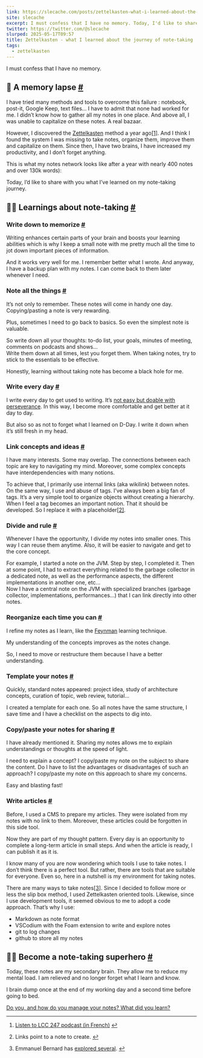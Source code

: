 ```yaml
---
link: https://slecache.com/posts/zettelkasten-what-i-learned-about-the-journey-of-note-taking/
site: slecache
excerpt: I must confess that I have no memory. Today, I'd like to share with you what I've learned on my note-taking journey.
twitter: https://twitter.com/@slecache
slurped: 2025-05-17T09:57
title: Zettelkasten - what I learned about the journey of note-taking
tags:
  - zettelkasten
---
```


I must confess that I have no memory.

## 🧠 A memory lapse [#](https://slecache.com/posts/zettelkasten-what-i-learned-about-the-journey-of-note-taking/#%F0%9F%A7%A0-a-memory-lapse)

I have tried many methods and tools to overcome this failure : notebook, post-it, Google Keep, text files… I have to admit that none had worked for me. I didn’t know how to gather all my notes in one place. And above all, I was unable to capitalize on these notes. A real bazaar.

However, I discovered the [Zettelkasten](https://en.wikipedia.org/wiki/Zettelkasten) method a year ago[[1]](https://slecache.com/posts/zettelkasten-what-i-learned-about-the-journey-of-note-taking/#fn1). And I think I found the system I was missing to take notes, organize them, improve them and capitalize on them. Since then, I have two brains, I have increased my productivity, and I don’t forget anything.

This is what my notes network looks like after a year with nearly 400 notes and over 130k words):


Today, I’d like to share with you what I’ve learned on my note-taking journey.

## 👨‍🏫 Learnings about note-taking [#](https://slecache.com/posts/zettelkasten-what-i-learned-about-the-journey-of-note-taking/#%F0%9F%91%A8%E2%80%8D%F0%9F%8F%AB-learnings-about-note-taking)

### Write down to memorize [#](https://slecache.com/posts/zettelkasten-what-i-learned-about-the-journey-of-note-taking/#write-down-to-memorize)

Writing enhances certain parts of your brain and boosts your learning abilities which is why I keep a small note with me pretty much all the time to jot down important pieces of information.

And it works very well for me. I remember better what I wrote. And anyway, I have a backup plan with my notes. I can come back to them later whenever I need.

### Note all the things [#](https://slecache.com/posts/zettelkasten-what-i-learned-about-the-journey-of-note-taking/#note-all-the-things)

It’s not only to remember. These notes will come in handy one day. Copying/pasting a note is very rewarding.

Plus, sometimes I need to go back to basics. So even the simplest note is valuable.

So write down all your thoughts: to-do list, your goals, minutes of meeting, comments on podcasts and shows…  
Write them down at all times, lest you forget them. When taking notes, try to stick to the essentials to be effective.

Honestly, learning without taking note has become a black hole for me.

### Write every day [#](https://slecache.com/posts/zettelkasten-what-i-learned-about-the-journey-of-note-taking/#write-every-day)

I write every day to get used to writing. It’s [not easy but doable with perseverance](https://christiantietze.de/posts/2013/12/useful-daily-writing-practice/). In this way, I become more comfortable and get better at it day to day.

But also so as not to forget what I learned on D-Day. I write it down when it’s still fresh in my head.

### Link concepts and ideas [#](https://slecache.com/posts/zettelkasten-what-i-learned-about-the-journey-of-note-taking/#link-concepts-and-ideas)

I have many interests. Some may overlap. The connections between each topic are key to navigating my mind. Moreover, some complex concepts have interdependencies with many notions.

To achieve that, I primarily use internal links (aka wikilink) between notes. On the same way, I use and abuse of tags. I’ve always been a big fan of tags. It’s a very simple tool to organize objects without creating a hierarchy.  
When I feel a tag becomes an important notion. That it should be developed. So I replace it with a placeholder[[2]](https://slecache.com/posts/zettelkasten-what-i-learned-about-the-journey-of-note-taking/#fn2).

### Divide and rule [#](https://slecache.com/posts/zettelkasten-what-i-learned-about-the-journey-of-note-taking/#divide-and-rule)

Whenever I have the opportunity, I divide my notes into smaller ones. This way I can reuse them anytime. Also, it will be easier to navigate and get to the core concept.

For example, I started a note on the JVM. Step by step, I completed it. Then at some point, I had to extract everything related to the garbage collector in a dedicated note, as well as the performance aspects, the different implementations in another one, etc…  
Now I have a central note on the JVM with specialized branches (garbage collector, implementations, performances…) that I can link directly into other notes.

### Reorganize each time you can [#](https://slecache.com/posts/zettelkasten-what-i-learned-about-the-journey-of-note-taking/#reorganize-each-time-you-can)

I refine my notes as I learn, like the [Feynman](https://en.wikipedia.org/wiki/Richard_Feynman) learning technique.

My understanding of the concepts improves as the notes change.

So, I need to move or restructure them because I have a better understanding.

### Template your notes [#](https://slecache.com/posts/zettelkasten-what-i-learned-about-the-journey-of-note-taking/#template-your-notes)

Quickly, standard notes appeared: project idea, study of architecture concepts, curation of topic, web review, tutorial…

I created a template for each one. So all notes have the same structure, I save time and I have a checklist on the aspects to dig into.

### Copy/paste your notes for sharing [#](https://slecache.com/posts/zettelkasten-what-i-learned-about-the-journey-of-note-taking/#copy%2Fpaste-your-notes-for-sharing)

I have already mentioned it. Sharing my notes allows me to explain understandings or thoughts at the speed of light.

I need to explain a concept? I copy/paste my note on the subject to share the content. Do I have to list the advantages or disadvantages of such an approach? I copy/paste my note on this approach to share my concerns.

Easy and blasting fast!

### Write articles [#](https://slecache.com/posts/zettelkasten-what-i-learned-about-the-journey-of-note-taking/#write-articles)

Before, I used a CMS to prepare my articles. They were isolated from my notes with no link to them. Moreover, these articles could be forgotten in this side tool.

Now they are part of my thought pattern. Every day is an opportunity to complete a long-term article in small steps. And when the article is ready, I can publish it as it is.

I know many of you are now wondering which tools I use to take notes. I don’t think there is a perfect tool. But rather, there are tools that are suitable for everyone. Even so, here in a nutshell is my environment for taking notes.

There are many ways to take notes[[3]](https://slecache.com/posts/zettelkasten-what-i-learned-about-the-journey-of-note-taking/#fn3). Since I decided to follow more or less the slip box method, I used Zettelkasten oriented tools. Likewise, since I use development tools, it seemed obvious to me to adopt a code approach. That’s why I use:

- Markdown as note format
- VSCodium with the Foam extension to write and explore notes
- git to log changes
- github to store all my notes

## 🦸‍♂️ Become a note-taking superhero [#](https://slecache.com/posts/zettelkasten-what-i-learned-about-the-journey-of-note-taking/#%F0%9F%A6%B8%E2%80%8D%E2%99%82%EF%B8%8F-become-a-note-taking-superhero)

Today, these notes are my secondary brain. They allow me to reduce my mental load. I am relieved and no longer forget what I learn and know.

I brain dump once at the end of my working day and a second time before going to bed.

[Do you, and how do you manage your notes? What did you learn?](https://twitter.com/slecache/status/1486270185157758977)

---

1. [Listen to LCC 247 podcast (in French)](https://lescastcodeurs.com/2021/01/18/lcc-247-cette-fois-ci-nous-n-avons-pas-perdu-guillaume/) [↩︎](https://slecache.com/posts/zettelkasten-what-i-learned-about-the-journey-of-note-taking/#fnref1)
    
2. Links point to a note to create. [↩︎](https://slecache.com/posts/zettelkasten-what-i-learned-about-the-journey-of-note-taking/#fnref2)
    
3. Emmanuel Bernard has [explored several](https://emmanuelbernard.com/blog/2021/03/01/notes-app/). [↩︎](https://slecache.com/posts/zettelkasten-what-i-learned-about-the-journey-of-note-taking/#fnref3)